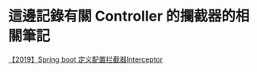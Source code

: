 這邊記錄有關 Controller 的攔截器的相關筆記
=======================================

[【2019】Spring boot 定义配置拦截器Interceptor](https://www.javatt.com/p/20553)
